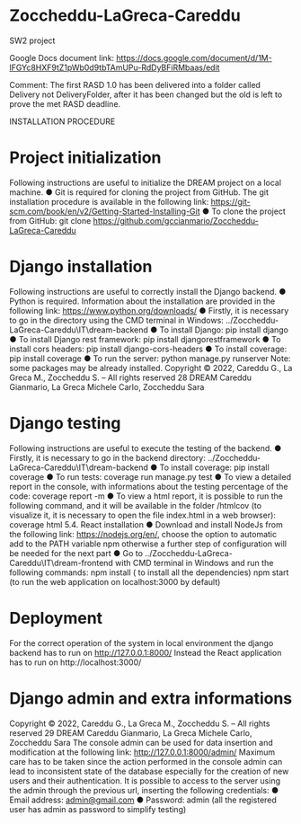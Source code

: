 # Zoccheddu-LaGreca-Careddu
SW2 project

Google Docs document link:
https://docs.google.com/document/d/1M-lFGYc8HXF9tZ1pWb0d9tbTAmUPu-RdDyBFiRMbaas/edit

Comment:
The first RASD 1.0 has been delivered into a folder called Delivery not DeliveryFolder, after it has been changed but the old is left to prove the met RASD deadline.

INSTALLATION PROCEDURE
# Project initialization
Following instructions are useful to initialize the DREAM project on a local machine.
● Git is required for cloning the project from GitHub. The git installation procedure
is available in the following link:
https://git-scm.com/book/en/v2/Getting-Started-Installing-Git
● To clone the project from GitHub: git clone
https://github.com/gccianmario/Zoccheddu-LaGreca-Careddu
# Django installation
Following instructions are useful to correctly install the Django backend.
● Python is required. Information about the installation are provided in the following
link: https://www.python.org/downloads/
● Firstly, it is necessary to go in the directory using the CMD terminal in Windows:
../Zoccheddu-LaGreca-Careddu\IT\dream-backend
● To install Django:
pip install django
● To install Django rest framework:
pip install djangorestframework
● To install cors headers:
pip install django-cors-headers
● To install coverage:
pip install coverage
● To run the server:
python manage.py runserver
Note: some packages may be already installed.
Copyright © 2022, Careddu G., La Greca M., Zoccheddu S. – All rights reserved 28
DREAM Careddu Gianmario, La Greca Michele Carlo, Zoccheddu Sara
# Django testing
Following instructions are useful to execute the testing of the backend.
● Firstly, it is necessary to go in the backend directory:
../Zoccheddu-LaGreca-Careddu\IT\dream-backend
● To install coverage: pip install coverage
● To run tests: coverage run manage.py test
● To view a detailed report in the console, with informations about the testing
percentage of the code: coverage report -m
● To view a html report, it is possible to run the following command, and it will be
available in the folder /htmlcov (to visualize it, it is necessary to open the file
index.html in a web browser): coverage html
5.4. React installation
● Download and install NodeJs from the following link: https://nodejs.org/en/,
choose the option to automatic add to the PATH variable npm otherwise a further
step of configuration will be needed for the next part
● Go to ../Zoccheddu-LaGreca-Careddu\IT\dream-frontend with
CMD terminal in Windows and run the following commands:
npm install ( to install all the dependencies)
npm start (to run the web application on localhost:3000 by default)
# Deployment
For the correct operation of the system in local environment the django backend has to
run on http://127.0.0.1:8000/
Instead the React application has to run on http://localhost:3000/
# Django admin and extra informations
Copyright © 2022, Careddu G., La Greca M., Zoccheddu S. – All rights reserved 29
DREAM Careddu Gianmario, La Greca Michele Carlo, Zoccheddu Sara
The console admin can be used for data insertion and modification at the following link:
http://127.0.0.1:8000/admin/
Maximum care has to be taken since the action performed in the console admin can
lead to inconsistent state of the database especially for the creation of new users and
their authentication.
It is possible to access to the server using the admin through the previous url, inserting
the following credentials:
● Email address: admin@gmail.com
● Password: admin
(all the registered user has admin as password to simplify testing)


